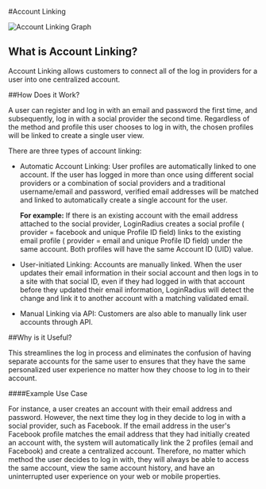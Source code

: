 #Account Linking

![Account Linking Graph](https://apidocs.lrcontent.com/images/Account-Linking-V01-04-02_162125d1be95c1fded0.97273921.png "Account Linking Graph")

## What is Account Linking?

Account Linking allows customers to connect all of the log in providers for a user into one centralized account.

##How Does it Work?

A user can register and log in with an email and password the first time, and subsequently, log in with a social provider the second time. Regardless of the method and profile this user chooses to log in with, the chosen profiles will be linked to create a single user view.

There are three types of account linking:

- Automatic Account Linking: User profiles are automatically linked to one account. If the user has logged in more than once using different social providers or a combination of social providers and a traditional username/email and password, verified email addresses will be matched and linked to automatically create a single account for the user.

  **For example:** If there is an existing account with the email address attached to the social provider, LoginRadius creates a social profile ( provider = facebook and unique Profile ID field) links to the existing email profile ( provider = email and unique Profile ID field) under the same account. Both profiles will have the same Account ID (UID) value.

- User-initiated Linking: Accounts are manually linked. When the user updates their email information in their social account and then logs in to a site with that social ID, even if they had logged in with that account before they updated their email information, LoginRadius will detect the change and link it to another account with a matching validated email.

- Manual Linking via API: Customers are also able to manually link user accounts through API.

##Why is it Useful?

This streamlines the log in process and eliminates the confusion of having separate accounts for the same user to ensures that they have the same personalized user experience no matter how they choose to log in to their account.

####Example Use Case

For instance, a user creates an account with their email address and password. However, the next time they log in they decide to log in with a social provider, such as Facebook. If the email address in the user's Facebook profile matches the email address that they had initially created an account with, the system will automatically link the 2 profiles (email and Facebook) and create a centralized account. Therefore, no matter which method the user decides to log in with, they will always be able to access the same account, view the same account history, and have an uninterrupted user experience on your web or mobile properties.
